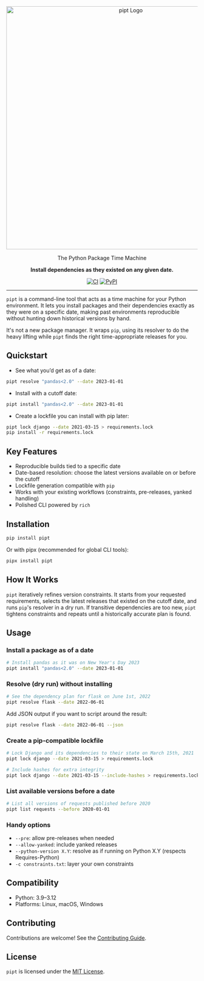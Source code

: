 <div align="center">
  <img src="https://cdn.jsdelivr.net/gh/OsamaS99/pipt@main/assets/logo.png" alt="pipt Logo" width="640"/>
  <p align="center">
    The Python Package Time Machine
  </p>
  <p align="center">
    <strong>Install dependencies as they existed on any given date.</strong>
  </p>
  <p align="center">
    <a href="https://github.com/OsamaS99/pipt/actions"><img alt="CI" src="https://github.com/OsamaS99/pipt/actions/workflows/ci.yml/badge.svg"></a>
    <a href="https://pypi.org/project/pipt"><img alt="PyPI" src="https://img.shields.io/pypi/v/pipt"></a>
  </p>
</div>

---

`pipt` is a command-line tool that acts as a time machine for your Python environment. It lets you install packages and their dependencies exactly as they were on a specific date, making past environments reproducible without hunting down historical versions by hand.

It's not a new package manager. It wraps `pip`, using its resolver to do the heavy lifting while `pipt` finds the right time-appropriate releases for you.

## Quickstart

- See what you’d get as of a date:

```bash
pipt resolve "pandas<2.0" --date 2023-01-01
```

- Install with a cutoff date:

```bash
pipt install "pandas<2.0" --date 2023-01-01
```

- Create a lockfile you can install with pip later:

```bash
pipt lock django --date 2021-03-15 > requirements.lock
pip install -r requirements.lock
```

## Key Features

- Reproducible builds tied to a specific date
- Date-based resolution: choose the latest versions available on or before the cutoff
- Lockfile generation compatible with `pip`
- Works with your existing workflows (constraints, pre-releases, yanked handling)
- Polished CLI powered by `rich`

## Installation

```bash
pip install pipt
```

Or with pipx (recommended for global CLI tools):

```bash
pipx install pipt
```

## How It Works

`pipt` iteratively refines version constraints. It starts from your requested requirements, selects the latest releases that existed on the cutoff date, and runs `pip`'s resolver in a dry run. If transitive dependencies are too new, `pipt` tightens constraints and repeats until a historically accurate plan is found.

## Usage

### Install a package as of a date

```bash
# Install pandas as it was on New Year's Day 2023
pipt install "pandas<2.0" --date 2023-01-01
```

### Resolve (dry run) without installing

```bash
# See the dependency plan for flask on June 1st, 2022
pipt resolve flask --date 2022-06-01
```

Add JSON output if you want to script around the result:

```bash
pipt resolve flask --date 2022-06-01 --json
```

### Create a pip-compatible lockfile

```bash
# Lock Django and its dependencies to their state on March 15th, 2021
pipt lock django --date 2021-03-15 > requirements.lock

# Include hashes for extra integrity
pipt lock django --date 2021-03-15 --include-hashes > requirements.lock
```

### List available versions before a date

```bash
# List all versions of requests published before 2020
pipt list requests --before 2020-01-01
```

### Handy options

- `--pre`: allow pre-releases when needed
- `--allow-yanked`: include yanked releases
- `--python-version X.Y`: resolve as if running on Python X.Y (respects Requires-Python)
- `-c constraints.txt`: layer your own constraints

## Compatibility

- Python: 3.9–3.12
- Platforms: Linux, macOS, Windows

## Contributing

Contributions are welcome! See the [Contributing Guide](CONTRIBUTING.md).

## License

`pipt` is licensed under the [MIT License](LICENSE).
